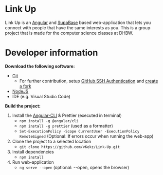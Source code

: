 # Link Up

Link Up is an [Angular](https://angular.dev/) and [SupaBase](https://supabase.com/) based web-application that lets you connect with people that have the same interests as you. This is a group project that is made for the computer science classes at DHBW.

# Developer information

**Download the following software:**
- [Git](https://git-scm.com/downloads)
  - For further contribution, setup [GitHub SSH Authentication](https://docs.github.com/en/authentication/connecting-to-github-with-ssh/generating-a-new-ssh-key-and-adding-it-to-the-ssh-agent) and [create a fork](https://github.com/vKekz/Algorithm-Visualizer/fork)
- [NodeJS](https://nodejs.org/download/release/latest/)
- IDE (e.g. Visual Studio Code)

**Build the project:**
1. Install the [Angular-CLI](https://angular.dev/tools/cli/setup-local#install-the-angular-cli) & Prettier (executed in terminal)
   - `npm install -g @angular/cli`
   - `npm install -g prettier` (used as a formatter)
   - `Set-ExecutionPolicy -Scope CurrentUser -ExecutionPolicy RemoteSigned` (Optional: If errors occur when running the web-app)
2. Clone the project to a selected location
   - `git clone https://github.com/vKekz/Link-Up.git`
3. Install dependencies
   - `npm install`
4. Run web-application
   - `ng serve --open` (optional: --open, opens the browser)
